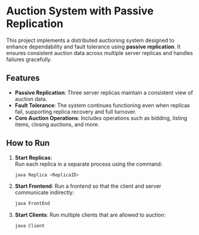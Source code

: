 # Auction System with Passive Replication

This project implements a distributed auctioning system designed to enhance dependability and fault tolerance using **passive replication**. It ensures consistent auction data across multiple server replicas and handles failures gracefully.

## Features
- **Passive Replication**: Three server replicas maintain a consistent view of auction data.
- **Fault Tolerance**: The system continues functioning even when replicas fail, supporting replica recovery and full turnover.
- **Core Auction Operations**: Includes operations such as bidding, listing items, closing auctions, and more.

## How to Run
1. **Start Replicas**:  
   Run each replica in a separate process using the command:  
   ```bash
   java Replica <ReplicaID>
   ```
2. **Start Frontend**:
   Run a frontend so that the client and server communicate indirectly:
   ```bash
   java FrontEnd
   ```
3. **Start Clients**:
   Run multiple clients that are allowed to auction:
   ```bash
   java Client
   ```
   
